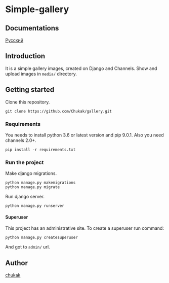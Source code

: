 # Simple-gallery

## Documentations
[Русский](https://github.com/Chukak/gallery/blob/master/gallery/README_RU.md)

## Introduction
It is a simple gallery images, created on Django and Channels.
Show and upload images in `media/` directory.

## Getting started
Clone this repository.

```
git clone https://github.com/Chukak/gallery.git
```

### Requirements
You needs to install python 3.6 or latest version and pip 9.0.1.
Also you need channels 2.0+.

```
pip install -r requirements.txt
```

### Run the project
Make django migrations.

``` 
python manage.py makemigrations 
python manage.py migrate
```

Run django server.

``` python manage.py runserver ```

#### Superuser
This project has an administrative site. To create a superuser run command:

``` python manage.py createsuperuser ```

And got to `admin/` url.

## Author
[chukak](https://github.com/Chukak)
